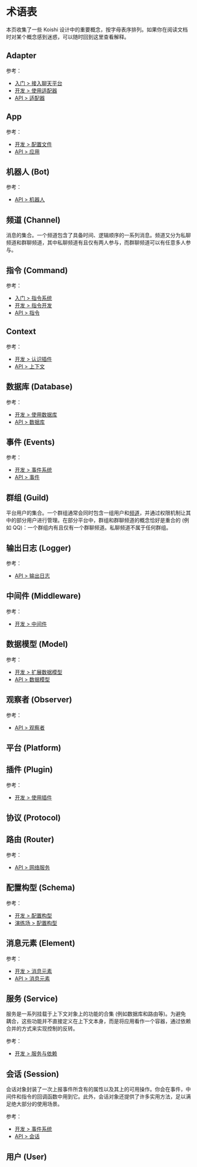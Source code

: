 # 术语表

本页收集了一些 Koishi 设计中的重要概念，按字母表序排列。如果你在阅读文档时对某个概念感到迷惑，可以随时回到这里查看解释。

## Adapter

参考：

- [入门 > 接入聊天平台](../manual/console/adapter.md)
- [开发 > 使用适配器](../guide/adapter/index.md)
- [API > 适配器](./core/adapter.md)

## App

参考：

- [开发 > 配置文件](../guide/develop/config.md)
- [API > 应用](./core/app.md)

## 机器人 (Bot)

参考：

- [API > 机器人](./core/bot.md)

## 频道 (Channel)

消息的集合。一个频道包含了具备时间、逻辑顺序的一系列消息。频道又分为私聊频道和群聊频道，其中私聊频道有且仅有两人参与，而群聊频道可以有任意多人参与。

## 指令 (Command)

参考：

- [入门 > 指令系统](../manual/usage/command.md)
- [开发 > 指令开发](../guide/basic/command.md)
- [API > 指令](./core/command.md)

## Context

参考：

- [开发 > 认识插件](../guide/plugin/index.md)
- [API > 上下文](./core/context.md)

## 数据库 (Database)

参考：

- [开发 > 使用数据库](../guide/database/)
- [API > 数据库](./database/built-in.md)

## 事件 (Events)

参考：

- [开发 > 事件系统](../guide/basic/events.md)
- [API > 事件](./core/events.md)

## 群组 (Guild)

平台用户的集合。一个群组通常会同时包含一组用户和[频道](#频道)，并通过权限机制让其中的部分用户进行管理。在部分平台中，群组和群聊频道的概念恰好是重合的 (例如 QQ)：一个群组内有且仅有一个群聊频道。私聊频道不属于任何群组。

## 输出日志 (Logger)

参考：

- [API > 输出日志](./utils/logger.md)

## 中间件 (Middleware)

参考：

- [开发 > 中间件](../guide/basic/middleware.md)

## 数据模型 (Model)

参考：

- [开发 > 扩展数据模型](../guide/database/model.md#扩展数据模型)
- [API > 数据模型](./database/model.md)

## 观察者 (Observer)

参考：

- [API > 观察者](./utils/observer.md)

## 平台 (Platform)

## 插件 (Plugin)

参考：

- [开发 > 使用插件](../guide/plugin/)

## 协议 (Protocol)

## 路由 (Router)

参考：

- [API > 网络服务](./service/router.md)

## 配置构型 (Schema)

参考：

- [开发 > 配置构型](../guide/plugin/schema.md)
- [演练场 > 配置构型](../schema/index.md)

## 消息元素 (Element)

参考：

- [开发 > 消息元素](../guide/basic/element.md)
- [API > 消息元素](./message/syntax.md)

## 服务 (Service)

服务是一系列挂载于上下文对象上的功能的合集 (例如数据库和路由等)。为避免耦合，这些功能并不直接定义在上下文本身，而是将应用看作一个容器，通过依赖合并的方式来实现控制的反转。

参考：

- [开发 > 服务与依赖](../guide/plugin/service.md)

## 会话 (Session)

会话对象封装了一次上报事件所含有的属性以及其上的可用操作。你会在事件，中间件和指令的回调函数中用到它。此外，会话对象还提供了许多实用方法，足以满足绝大部分的使用场景。

参考：

- [开发 > 事件系统](../guide/basic/events.md)
- [API > 会话](./core/session.md)

## 用户 (User)
